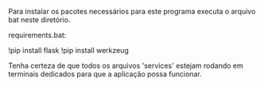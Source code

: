 Para instalar os pacotes necessários para este programa 
executa o arquivo bat neste diretório.

requirements.bat:

!pip install flask
!pip install werkzeug

Tenha certeza de que todos os arquivos 'services' 
estejam rodando em terminais dedicados 
para que a aplicação possa funcionar.

